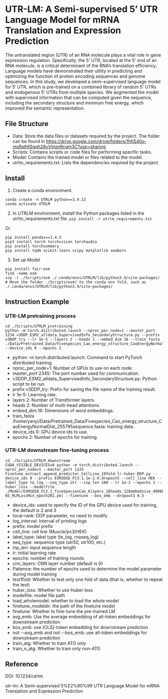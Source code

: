 # UTR-LM: A Semi-supervised 5’ UTR Language Model for mRNA Translation and Expression Prediction

The untranslated region (UTR) of an RNA molecule plays a vital role in gene expression regulation. Specifically, the 5' UTR, located at the 5' end of an RNA molecule, is a critical determinant of the RNA’s translation efficiency. Language models have demonstrated their utility in predicting and optimizing the function of protein encoding sequences and genome sequences. In this study, we developed a semi-supervised language model for 5’ UTR, which is pre-trained on a combined library of random 5' UTRs and endogenous 5' UTRs from multiple species. We augmented the model with supervised information that can be computed given the sequence, including the secondary structure and minimum free energy, which improved the semantic representation. 

## File Structure

- Data: Store the data files or datasets required by the project. The folder can be found in https://drive.google.com/drive/folders/1hfiS40o-msRqlHlSgqh28vVlmm9cgm3C?usp=sharing
- Scripts: Contains scripts or code files for performing specific tasks.
- Model: Contains the trained model or files related to the model.
- utrlm_requirements.txt: Lists the dependencies required by the project.

## Install

1. Create a conda environment.
```
conda create -n UTRLM python==3.9.13
conda activate UTRLM
```
2. In UTRLM environment, install the Python packages listed in the utrlm_requirements.txt file.
`pip install -r utrlm_requirements.txt`

Or
```
pip install pandas==1.4.3 
pip3 install torch torchvision torchaudio
pip install torchsummary
pip install tqdm scikit-learn scipy matplotlib seaborn
```
3. Set up Model

```
pip install fair-esm
find -name esm
scp -r ./Scripts/esm ./.conda/envs/UTRLM/lib/python3.9/site-packages/ # Move the folder ./Scripts/esm/ to the conda env fold, such as ./.conda/envs/UTRLM/lib/python3.9/site-packages/

```

## Instruction Example
### UTR-LM pretraining process
```
cd ./Scripts/UTRLM_pretraining
python -m torch.distributed.launch --nproc_per_node=1 --master_port 1234 v3DDP_ESM2_alldata_SupervisedInfo_SecondaryStructure.py --prefix v3DDP_try --lr 1e-5 --layers 2 --heads 2 --embed_dim 16 --train_fasta ./Data/Pretrained_Data/Fivespecies_Cao_energy_structure_CaoEnergyNormalDist_255795sequence.fasta --device_ids 0 --epochs 2
```

- python -m torch.distributed.launch: Command to start PyTorch distributed training.
- nproc_per_node=1: Number of GPUs to use on each node.
- master_port 2345: The port number used for communication.
- v3DDP_ESM2_alldata_SupervisedInfo_SecondaryStructure.py: Python script to be run.
- prefix v3DDP_try: Prefix for saving the file name of the training result.
- lr 1e-5: Learning rate.
- layers 2: Number of Transformer layers.
- heads 2: Number of multi-head attentions.
- embed_dim 16: Dimensions of word embeddings.
- train_fasta /home/yanyi/Data/Pretrained_Data/Fivespecies_Cao_energy_structure_CaoEnergyNormalDist_255795sequence.fasta: training data.
- device_ids 0: GPU device ids to use.
- epochs 2: Number of epochs for training.

### UTR-LM downstream fine-tuning process
```
cd ./Scripts/UTRLM_downstream
CUDA_VISIBLE_DEVICES=0 python -m torch.distributed.launch --nproc_per_node=1 --master_port 1125 Finetune_extract_append_predictor_CellLine_10fold-lr-huber-DDP.py --device_ids 0 --prefix ESM2DSD_FC3.1.1e-2.H.dropout5 --cell_line HEK --label_type te_log --seq_type utr --inp_len 100 --lr 1e-2 --epochs 2 --huber_loss --modelfile ./Model/ESM2DSD_FC3.1_fiveSpeciesCao_6layers_16heads_128embedsize_4096batchToks_lr1e-05_MLMLossMin_epoch201.pkl --finetune --bos_emb --dropout3 0.5

```
- device_ids: used to specify the ID of the GPU device used for training, the default is 2 and 3
- local-rank: DDP parameter, no need to modify
- log_interval: Interval of printing logs
- prefix: model prefix
- cell_line: cell line (Muscle/pc3/HEK)
- label_type: label type (te_log, rnaseq_log)
- seq_type: sequence type (utr50, utr100, etc.)
- inp_len: input sequence length
- lr: initial learning rate
- epochs: number of training rounds
- cnn_layers: CNN layer number (default is 0)
- Patience: the number of epochs used to determine the model parameter during model training
- test1fold: Whether to test only one fold of data (that is, whether to repeat the test)
- huber_loss: Whether to use Huber loss
- modelfile: model file path
- load_wholemodel: whether to load the whole model
- finetune_modeldir: the path of the finetune model
- finetune: Whether to fine-tune the pre-trained LM
- avg_emb: Use the average embedding of all-token embeddings for downstream prediction
- bos_emb: use [CLS]-token embedding for downstream prediction
- not --avg_emb and not --bos_emb: use all-token embeddings for downstream prediction
- train_atg: Whether to train ATG only
- train_n_atg: Whether to train only non-ATG

## Reference
DOI: 10.1234/utrlm

utr-lm: A Semi-supervised 5%E2%80%99 UTR Language Model for mRNA Translation and Expression Prediction
